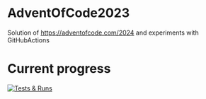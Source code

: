 # AdventOfCode2023
Solution of https://adventofcode.com/2024
and experiments with GitHubActions

# Current progress
[![Tests & Runs](https://github.com/vmaradudin/AdventOfCode2024/actions/workflows/main.yml/badge.svg)](https://github.com/vmaradudin/AdventOfCode2024/actions/workflows/main.yml)
